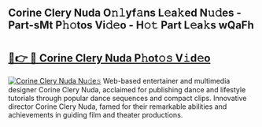 ## Corine Clery Nuda O𝚗𝚕yf𝚊ns L𝚎a𝚔ed N𝚞𝚍es - Part-sMt P𝚑𝚘tos Vi𝚍𝚎o - H𝚘𝚝 Part L𝚎a𝚔s wQaFh

# <h2><a href="http://kfa3wjk.oniu.top/?m=Corine+Clery+Nuda">🔗👉 🔴 Corine Clery Nuda P𝚑ot𝚘𝚜 V𝚒d𝚎o</a></h2>

[![Corine Clery Nuda Nu𝚍e𝚜](https://i.imgur.com/0qMVB7G.gif)](http://kfa3wjk.oniu.top/?m=Corine+Clery+Nuda)
Web-based entertainer and multimedia designer Corine Clery Nuda, acclaimed for publishing dance and lifestyle tutorials through popular dance sequences and compact clips. Innovative director Corine Clery Nuda, famed for their remarkable abilities and achievements in guiding film and theater productions.  
